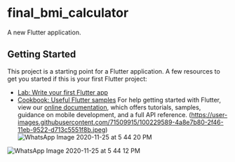 # final_bmi_calculator
A new Flutter application.
## Getting Started
This project is a starting point for a Flutter application.
A few resources to get you started if this is your first Flutter project:
- [Lab: Write your first Flutter app](https://flutter.dev/docs/get-started/codelab)
- [Cookbook: Useful Flutter samples](https://flutter.dev/docs/cookbook)
For help getting started with Flutter, view our
[online documentation](https://flutter.dev/docs), which offers tutorials,
samples, guidance on mobile development, and a full API reference.
(https://user-images.githubusercontent.com/71509915/100229589-4a8e7b80-2f46-11eb-9522-d713c5551f8b.jpeg)
![WhatsApp Image 2020-11-25 at 5 44 20 PM](https://user-images.githubusercontent.com/71509915/100229589-4a8e7b80-2f46-11eb-9522-d713c5551f8b.jpeg)

![WhatsApp Image 2020-11-25 at 5 44 12 PM](https://user-images.githubusercontent.com/71509915/100230578-b45b5500-2f47-11eb-9238-1eed6dab70ea.jpeg)